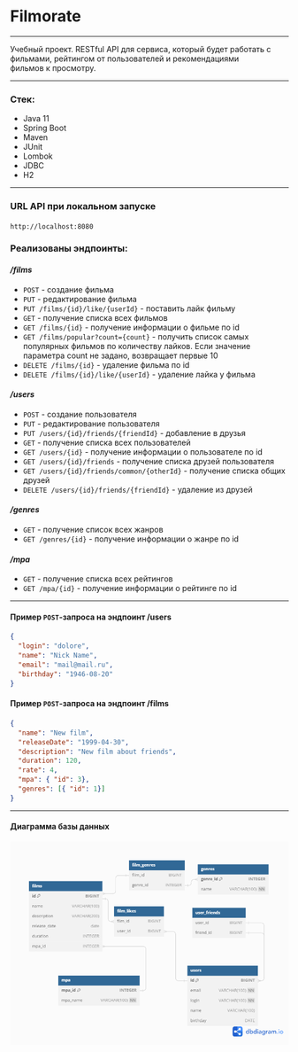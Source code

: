 # Filmorate
___  
Учебный проект. RESTful API для сервиса, который будет работать с фильмами, рейтингом от пользователей и рекомендациями  
фильмов к просмотру.
___
### Стек:

- Java 11
- Spring Boot
- Maven
- JUnit
- Lombok
- JDBC
- H2
___
### URL API при локальном запуске
`http://localhost:8080`

### Реализованы эндпоинты:

#### */films*
- `POST` - создание фильма
- `PUT` - редактирование фильма
- `PUT /films/{id}/like/{userId}` - поставить лайк фильму
- `GET` - получение списка всех фильмов
- `GET /films/{id}` - получение информации о фильме по id
- `GET /films/popular?count={count}` - получить список самых популярных фильмов по количеству лайков. Если значение   
  параметра count не задано, возвращает первые 10
- `DELETE /films/{id}` - удаление фильма по id
- `DELETE /films/{id}/like/{userId}` - удаление лайка у фильма
#### */users*
- `POST` - создание пользователя
- `PUT` - редактирование пользователя
- `PUT /users/{id}/friends/{friendId}` - добавление в друзья
- `GET` - получение списка всех пользователей
- `GET /users/{id}` - получение информации о пользователе по id
- `GET /users/{id}/friends` - получение списка друзей пользователя
- `GET /users/{id}/friends/common/{otherId}` - получение списка общих друзей
- `DELETE /users/{id}/friends/{friendId}` - удаление из друзей
#### */genres*
- `GET` - получение список всех жанров
- `GET /genres/{id}` - получение информации о жанре по id
#### */mpa*
- `GET` - получение списка всех рейтингов
- `GET /mpa/{id}` - получение информации о рейтинге по id
___
#### Пример `POST`-запроса на эндпоинт /users

```json
{
  "login": "dolore",
  "name": "Nick Name",
  "email": "mail@mail.ru",
  "birthday": "1946-08-20"
}
```

#### Пример `POST`-запроса на эндпоинт /films
```json
{
  "name": "New film",
  "releaseDate": "1999-04-30",
  "description": "New film about friends",
  "duration": 120,
  "rate": 4,
  "mpa": { "id": 3},
  "genres": [{ "id": 1}]
}
```
___

#### Диаграмма базы данных

![](readmefiles/db.png)

